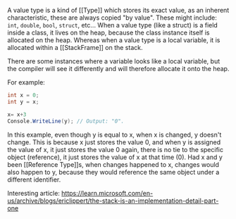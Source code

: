 A value type is a kind of [[Type]] which stores its exact value, as an inherent characteristic, these are always copied "by value". These might include: `int`, `double`, `bool`, `struct`, etc... When a value type (like a struct) is a field inside a class, it lives on the heap, because the class instance itself is allocated on the heap. Whereas when a value type is a local variable, it is allocated within a [[StackFrame]] on the stack.

There are some instances where a variable looks like a local variable, but the compiler will see it differently and will therefore allocate it onto the heap.

For example:
```C#
int x = 0;
int y = x;

x= x+3
Console.WriteLine(y); // Output: "0".
```
In this example, even though y is equal to x, when x is changed, y doesn't change. This is because x just stores the value 0, and when y is assigned the value of x, it just stores the value 0 again, there is no tie to the specific object (reference), it just stores the value of x at that time (0).
Had x and y been [[Reference Type]]s, when changes happened to x, changes would also happen to y, because they would reference the same object under a different identifier.


Interesting article:
https://learn.microsoft.com/en-us/archive/blogs/ericlippert/the-stack-is-an-implementation-detail-part-one